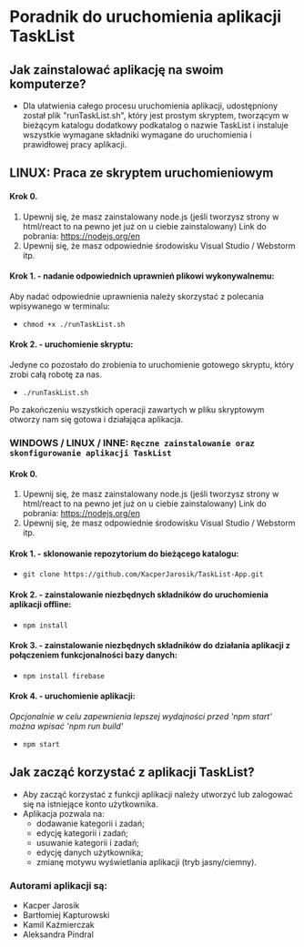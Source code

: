 # Poradnik do uruchomienia aplikacji TaskList

## Jak zainstalować aplikację na swoim komputerze?

- Dla ułatwienia całego procesu uruchomienia aplikacji, udostępniony został plik "runTaskList.sh", który jest prostym skryptem, tworzącym w bieżącym katalogu dodatkowy podkatalog o nazwie TaskList i instaluje wszystkie wymagane składniki wymagane do uruchomienia i prawidłowej pracy aplikacji.

## LINUX: Praca ze skryptem uruchomieniowym
#### Krok 0.
1. Upewnij się, że masz zainstalowany node.js (jeśli tworzysz strony w html/react to na pewno jet już on u ciebie zainstalowany)
Link do pobrania: https://nodejs.org/en
2. Upewnij się, że masz odpowiednie środowisku Visual Studio / Webstorm itp. 
#### Krok 1. - nadanie odpowiednich uprawnień plikowi wykonywalnemu:

Aby nadać odpowiednie uprawnienia należy skorzystać z polecania wpisywanego w terminalu:

- `chmod +x ./runTaskList.sh`

#### Krok 2. - uruchomienie skryptu:

Jedyne co pozostało do zrobienia to uruchomienie gotowego skryptu, który zrobi całą robotę za nas.

- `./runTaskList.sh`

Po zakończeniu wszystkich operacji zawartych w pliku skryptowym otworzy nam się gotowa i działająca aplikacja.

### WINDOWS / LINUX / INNE:  `Ręczne zainstalowanie oraz skonfigurowanie aplikacji TaskList`

#### Krok 0.
1. Upewnij się, że masz zainstalowany node.js (jeśli tworzysz strony w html/react to na pewno jet już on u ciebie zainstalowany)
Link do pobrania: https://nodejs.org/en
2. Upewnij się, że masz odpowiednie środowisku Visual Studio / Webstorm itp.

#### Krok 1. - sklonowanie repozytorium do bieżącego katalogu:

- `git clone https://github.com/KacperJarosik/TaskList-App.git`

#### Krok 2. - zainstalowanie niezbędnych składników do uruchomienia aplikacji offline:

- `npm install`

#### Krok 3. - zainstalowanie niezbędnych składników do działania aplikacji z połączeniem funkcjonalności bazy danych:

- `npm install firebase`

#### Krok 4. - uruchomienie aplikacji:

*Opcjonalnie w celu zapewnienia lepszej wydajności przed 'npm start' można wpisać 'npm run build'*
- `npm start`

## Jak zacząć korzystać z aplikacji TaskList?

- Aby zacząć korzystać z funkcji aplikacji należy utworzyć lub zalogować się na istniejące konto użytkownika.
- Aplikacja pozwala na:
  - dodawanie kategorii i zadań;
  - edycję kategorii i zadań;
  - usuwanie kategorii i zadań;
  - edycję danych użytkownika;
  - zmianę motywu wyświetlania aplikacji (tryb jasny/ciemny).

### Autorami aplikacji są:
- Kacper Jarosik
- Bartłomiej Kapturowski 
- Kamil Kaźmierczak 
- Aleksandra Pindral 

